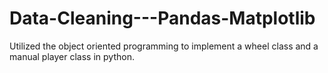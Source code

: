 # Data-Cleaning---Pandas-Matplotlib
Utilized the object oriented programming to implement a wheel class and  a manual player class in python.
